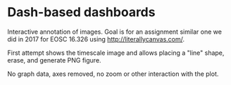 # Dash-based dashboards

Interactive annotation of images. Goal is for an assignment similar one we did in 2017 for EOSC 16.326 using http://literallycanvas.com/.

First attempt shows the timescale image and allows placing a "line" shape, erase, and generate PNG figure.

No graph data, axes removed, no zoom or other interaction with the plot.